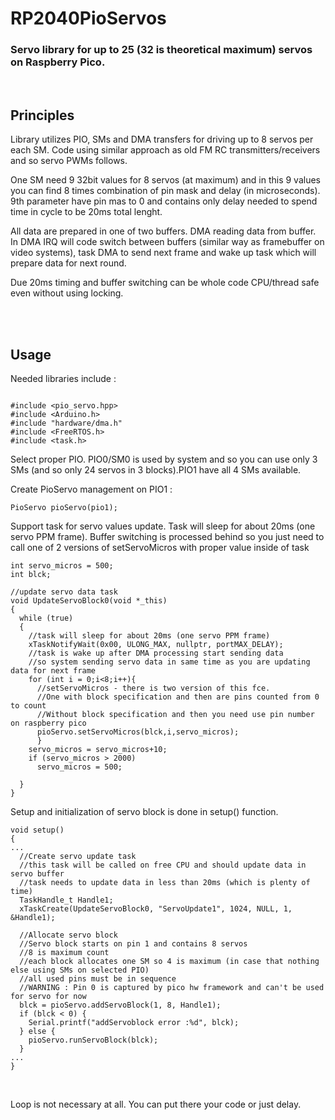 # RP2040PioServos

### Servo library for up to 25 (32 is theoretical maximum) servos on Raspberry Pico.

<br>

## Principles

Library utilizes PIO, SMs and DMA transfers for driving up to 8 servos per each SM. Code using similar approach as old FM RC transmitters/receivers and so servo PWMs follows.

One SM need 9 32bit values for 8 servos (at maximum) and in this 9 values you can find 8 times combination of pin mask and delay (in microseconds). 9th parameter have pin mas to 0 and contains only delay needed to spend time in cycle to be 20ms total lenght.

All data are prepared in one of two buffers. DMA reading data from buffer. In DMA IRQ will code switch between buffers (similar way as framebuffer on video systems), task DMA to send next frame and wake up task which will prepare data for next round.

Due 20ms timing and buffer switching can be whole code CPU/thread safe even without using locking.


<br>
<br>

## Usage

Needed libraries include :

```

#include <pio_servo.hpp>
#include <Arduino.h>
#include "hardware/dma.h"
#include <FreeRTOS.h>
#include <task.h>
```

Select proper PIO. PIO0/SM0 is used by system and so you can use only 3 SMs (and so only 24 servos in 3 blocks).PIO1 have all 4 SMs available.

Create PioServo management on PIO1 :
```
PioServo pioServo(pio1);
```

Support task for servo values update. Task will sleep for about 20ms (one servo PPM frame). Buffer switching is processed behind so you just need to call one of 2 versions of setServoMicros with proper value inside of task

```
int servo_micros = 500;
int blck;

//update servo data task
void UpdateServoBlock0(void *_this)
{
  while (true)
  {
    //task will sleep for about 20ms (one servo PPM frame)
    xTaskNotifyWait(0x00, ULONG_MAX, nullptr, portMAX_DELAY);
    //task is wake up after DMA processing start sending data
    //so system sending servo data in same time as you are updating data for next frame
    for (int i = 0;i<8;i++){
      //setServoMicros - there is two version of this fce. 
      //One with block specification and then are pins counted from 0 to count
      //Without block specification and then you need use pin number on raspberry pico
      pioServo.setServoMicros(blck,i,servo_micros); 
      }
    servo_micros = servo_micros+10;
    if (servo_micros > 2000)
      servo_micros = 500;

  }
}
```

Setup and initialization of servo block is done in setup() function.


```
void setup()
{
...
  //Create servo update task
  //this task will be called on free CPU and should update data in servo buffer
  //task needs to update data in less than 20ms (which is plenty of time)
  TaskHandle_t Handle1;
  xTaskCreate(UpdateServoBlock0, "ServoUpdate1", 1024, NULL, 1, &Handle1);

  //Allocate servo block
  //Servo block starts on pin 1 and contains 8 servos
  //8 is maximum count
  //each block allocates one SM so 4 is maximum (in case that nothing else using SMs on selected PIO)
  //all used pins must be in sequence
  //WARNING : Pin 0 is captured by pico hw framework and can't be used for servo for now
  blck = pioServo.addServoBlock(1, 8, Handle1);
  if (blck < 0) {
    Serial.printf("addServoblock error :%d", blck);
  } else {
    pioServo.runServoBlock(blck);
  }
...
}
```

<br>

Loop is not necessary at all. You can put there your code or just delay.

